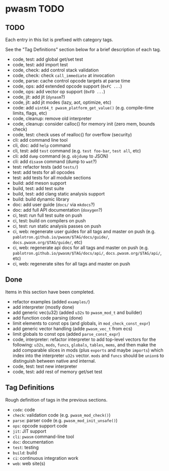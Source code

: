 # pwasm TODO

## TODO

Each entry in this list is prefixed with category tags.

See the "Tag Definitions" section below for a brief description of each
tag.

* code, test: add global get/set test
* code, test: add import test
* code, check: add control stack validation
* code, check: check `call_immediate` at invocation
* code, parse: cache control opcode targets at parse time
* code, ops: add extended opcode support (`0xFC ...`)
* code, ops: add vector op support (`0xFD ...`)
* code, jit: add jit (`dynasm`?)
* code, jit: add jit modes (lazy, aot, optimize, etc)
* code: add `uint64_t pwasm_platform_get_value()` (e.g. compile-time limits, flags, etc)
* code, cleanup: remove old interpreter
* code, cleanup: consider calloc() for memory init (zero mem, bounds check)
* code, test: check uses of realloc() for overflow (security)
* cli: add command line tool
* cli, doc: add `help` command
* cli, test: add `test` command (e.g. `test foo-bar`, `test all`, etc)
* cli: add `dump` command (e.g. `objdump` to JSON)
* cli: add `disasm` command (dump to `wat`?)
* test: refactor tests (add `tests/`)
* test: add tests for all opcodes
* test: add tests for all module sections
* build: add meson support
* build, test: add test suite
* build, test: add clang static analysis support
* build: build dynamic library
* doc: add user guide (`docs/` via `mkdocs`?)
* doc: add full API documentation (`doxygen`?)
* ci, test: run full test suite on push
* ci, test: build on compilers on push
* ci, test: run static analysis passes on push
* ci, web: regenerate user guides for all tags and master on push (e.g. `pablotron.github.io/pwasm/$TAG/docs/guide/`, `docs.pwasm.org/$TAG/guide/`, etc)
* ci, web: regenerate api docs for all tags and master on push (e.g. `pablotron.github.io/pwasm/$TAG/docs/api/`, `docs.pwasm.org/$TAG/api/`, etc)
* ci, web: regenerate sites for all tags and master on push

## Done

Items in this section have been completed.

* refactor examples (added `examples/`)
* add interpreter (mostly done)
* add generic vec(u32) (added `u32s` to `pwasm_mod_t` and builder)
* add function code parsing (done)
* limit elements to const ops (and globals, in `mod_check_const_expr`)
* add generic vector handling (adde `pwasm_vec_t` from ecs)
* limit globals to const ops (added `parse_const_expr`)
* code, interpreter: refactor interpreter to add top-level vectors for
  the following: `u32s`, `mods`, `funcs`, `globals`, `tables`, `mems`,
  and then make the add comparable slices in mods (plus `exports` and
  maybe `imports`) which index into the interpreter `u32s` vector.
  `mods` and `funcs` should be `union`s to distinguish between native
  and internal.
* code, test: test new interpreter
* code, test: add rest of memory get/set test

## Tag Definitions

Rough definition of tags in the previous sections.

* `code`: code
* `check`: validation code (e.g. `pwasm_mod_check()`)
* `parse`: parser code (e.g. `pwasm_mod_init_unsafe()`)
* `ops`: opcode support code
* `jit`: JIT support
* `cli`: `pwasm` command-line tool
* `doc`: documentation
* `test`: testing
* `build`: build
* `ci`: continuous integration work
* `web`: web site(s)
